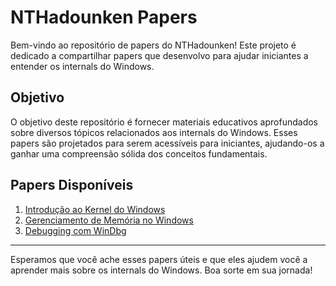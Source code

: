 # NTHadounken Papers

Bem-vindo ao repositório de papers do NTHadounken! Este projeto é dedicado a compartilhar papers que desenvolvo para ajudar iniciantes a entender os internals do Windows.

## Objetivo

O objetivo deste repositório é fornecer materiais educativos aprofundados sobre diversos tópicos relacionados aos internals do Windows. Esses papers são projetados para serem acessíveis para iniciantes, ajudando-os a ganhar uma compreensão sólida dos conceitos fundamentais.

## Papers Disponíveis

1. [Introdução ao Kernel do Windows](papers/Introducao_ao_Kernel_do_Windows.md)
2. [Gerenciamento de Memória no Windows](papers/Gerenciamento_de_Memoria_no_Windows.md)
3. [Debugging com WinDbg](papers/Debugging_com_WinDbg.md)

---

Esperamos que você ache esses papers úteis e que eles ajudem você a aprender mais sobre os internals do Windows. Boa sorte em sua jornada!
